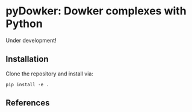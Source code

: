 # pyDowker: Dowker complexes with Python

Under development!

## Installation

Clone the repository and install via:

``` pip install -e . ```

## References

